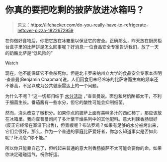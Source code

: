 # 你真的要把吃剩的披萨放进冰箱吗？

> 原文：<https://lifehacker.com/do-you-really-have-to-refrigerate-leftover-pizza-1822672959>

在你做好食物后，你把它放在冰箱里以保证它的安全。正确那么，昨天放在厨房柜台盒子里的比萨饼是怎么回事呢？好消息:一位食品安全专家告诉我们，放了一天的奶酪比萨是“低风险的”

Watch

现在，他不能保证它不会杀死你。但是北卡罗来纳州立大学的食品安全专家本杰明·查普曼(Benjamin Chapman)说，人们因食用未经冷冻的比萨饼而生病的频率还不够高，不足以成为公共健康雷达上的一个问题。

为什么不呢？“这一切都归结于 [水分活动](https://en.wikipedia.org/wiki/Water_activity) ，”查普曼说。面包和烤奶酪都太干，不利于细菌生长。番茄酱有一些水分，但它的酸性可能会抑制细菌。

然而，浇头改变了微积分。如果你点的披萨上面有美味多汁的西红柿丁，那应该放在冰箱里。我向查普曼询问了多汁至干燥系列中的其他配料。意大利辣香肠很好(反正它经常在室温下出售)，但青椒呢？布法罗鸡？如果有足够的水分被烤出来，它们会很好。那么，作为一个普通的家庭比萨爱好者，你怎么知道事实是否如此呢？坏消息:“你不能。”

所以你只能靠自己了，但听起来普通的意大利香肠披萨不太可能会要你的命。如果你决定碰碰运气，祝你好运。